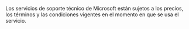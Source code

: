 Los servicios de soporte técnico de Microsoft están sujetos a los precios, los términos y las condiciones vigentes en el momento en que se usa el servicio.

<!--HONumber=Jun16_HO4-->



